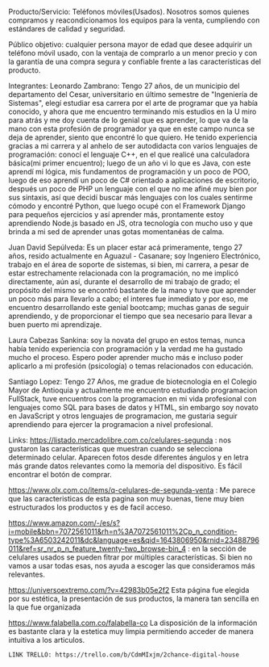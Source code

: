 Producto/Servicio: Teléfonos móviles(Usados). Nosotros somos quienes compramos y reacondicionamos los equipos para la venta, cumpliendo con estándares de calidad y seguridad.

Público objetivo: cualquier persona mayor de edad que desee adquirir un teléfono móvil usado, con la ventaja de comprarlo a un menor precio y con la garantía de una compra segura y confiable frente a las características del producto.

Integrantes:
    Leonardo Zambrano: Tengo 27 años, de un municipio del departamento del Cesar, universitario en último semestre de "Ingeniería de Sistemas", elegí estudiar esa carrera por el arte de programar que ya había conocido, y ahora que me encuentro terminando mis estudios en la U miro para atrás y me doy cuenta de lo genial que es aprender, lo que va de la mano con esta profesión de programador ya que en este campo nunca se deja de aprender, siento que encontré lo que quiero. He tenido experiencia gracias a mi carrera y al anhelo de ser autodidacta con varios lenguajes de programación: conocí el lenguaje C++, en el que realicé una calculadora básica(mi primer encuentro); luego de un año vi lo que es Java, con este aprendí mi lógica, mis fundamentos de programación y un poco de POO, luego de eso aprendí un poco de C# orientado a aplicaciones de escritorio, después un poco de PHP un lenguaje con el que no me afiné muy bien por sus sintaxis, así que decidí buscar más lenguajes con los cuales sentirme cómodo y encontré Python, que luego ocupé con el Framework Django para pequeños ejercicios y así aprender más, prontamente estoy aprendiendo Node.js basado en JS, otra tecnología con mucho uso y que brinda a mi sed de aprender unas gotas momentanéas de calma.

   Juan David Sepúlveda: Es un placer estar acá primeramente, tengo 27 años, resido actualmente en Aguazul - Casanare; soy Ingeniero Electrónico, trabajo en el área de soporte de sistemas, si bien, mi carrera, a pesar de estar estrechamente relacionada con la programación, no me implicó directamente, aún así, durante el desarrollo de mi trabajo de grado; el propósito del mismo se encontró bastante de la mano y tuve que aprender un poco más para llevarlo a cabo; el interes fue inmediato y por eso, me encuentro desarrollando este genial bootcamp; muchas ganas de seguir aprendiendo, y de proporcionar el tiempo que sea necesario para llevar a buen puerto mi aprendizaje.

   Laura Cabezas Sankina: soy la novata del grupo en estos temas, nunca había tenido experiencia con programación y la verdad me ha gustado mucho el proceso. Espero poder aprender mucho más e incluso poder aplicarlo a mi profesión (psicología) o temas relacionados con educación. 

   Santiago Lopez: Tengo 27 Años, me gradue de biotecnologia en el Colegio Mayor de Antioquia y actualmente me encuentro estudiando programacion FullStack, tuve encuentros con la programacion en mi vida profesional con lenguajes como SQL para bases de datos y HTML, sin embargo soy novato en JavaScript y otros lenguajes de programacion, me gustaria seguir aprendiendo para ejercer la programacion a nivel profesional.
    

Links:
    https://listado.mercadolibre.com.co/celulares-segunda : nos gustaron las características que muestran cuando se selecciona determinado celular. Aparecen fotos desde diferentes ángulos y en letra más grande datos relevantes como la memoria del dispositivo. Es fácil encontrar el botón de comprar.

   https://www.olx.com.co/items/q-celulares-de-segunda-venta : Me parece que las caracteristicas de esta pagina son muy buenas, tiene muy bien estructurados los productos y es de facil acceso.

   https://www.amazon.com/-/es/s?i=mobile&bbn=7072561011&rh=n%3A7072561011%2Cp_n_condition-type%3A6503242011&dc&language=es&qid=1643806950&rnid=23488796011&ref=sr_nr_p_n_feature_twenty-two_browse-bin_4 : en la sección de celulares usados se pueden fitrar por múltiples características. Si bien no vamos a usar todas esas, nos ayuda a escoger las que consideramos más relevantes.
 
   https://universoextremo.com/?v=42983b05e2f2 
   Esta página fue elegida por su estética, la presentación de sus productos, la manera tan sencilla en la que fue organizada
   
   https://www.falabella.com.co/falabella-co La disposición de la información es bastante clara y la estetica muy limpia permitiendo acceder de manera intuitiva a los articulos.


    LINK TRELLO: https://trello.com/b/CdmMIxjm/2chance-digital-house 
